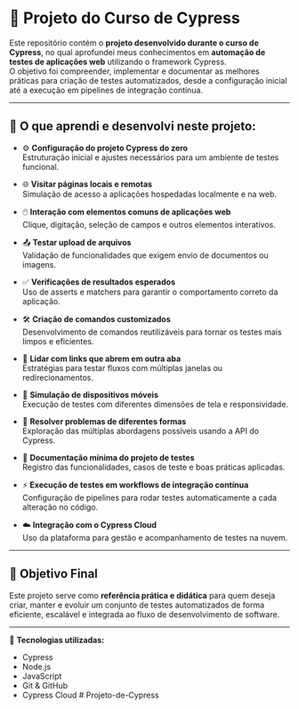 # 📌 Projeto do Curso de Cypress

Este repositório contém o **projeto desenvolvido durante o curso de Cypress**, no qual aprofundei meus conhecimentos em **automação de testes de aplicações web** utilizando o framework Cypress.  
O objetivo foi compreender, implementar e documentar as melhores práticas para criação de testes automatizados, desde a configuração inicial até a execução em pipelines de integração contínua.

---

## 📖 O que aprendi e desenvolvi neste projeto:

- ⚙️ **Configuração do projeto Cypress do zero**  
  Estruturação inicial e ajustes necessários para um ambiente de testes funcional.

- 🌐 **Visitar páginas locais e remotas**  
  Simulação de acesso a aplicações hospedadas localmente e na web.

- 🖱️ **Interação com elementos comuns de aplicações web**  
  Clique, digitação, seleção de campos e outros elementos interativos.

- 📤 **Testar upload de arquivos**  
  Validação de funcionalidades que exigem envio de documentos ou imagens.

- ✅ **Verificações de resultados esperados**  
  Uso de asserts e matchers para garantir o comportamento correto da aplicação.

- 🛠️ **Criação de comandos customizados**  
  Desenvolvimento de comandos reutilizáveis para tornar os testes mais limpos e eficientes.

- 🔗 **Lidar com links que abrem em outra aba**  
  Estratégias para testar fluxos com múltiplas janelas ou redirecionamentos.

- 📱 **Simulação de dispositivos móveis**  
  Execução de testes com diferentes dimensões de tela e responsividade.

- 🔄 **Resolver problemas de diferentes formas**  
  Exploração das múltiplas abordagens possíveis usando a API do Cypress.

- 📝 **Documentação mínima do projeto de testes**  
  Registro das funcionalidades, casos de teste e boas práticas aplicadas.

- ⚡ **Execução de testes em workflows de integração contínua**  
  Configuração de pipelines para rodar testes automaticamente a cada alteração no código.

- ☁️ **Integração com o Cypress Cloud**  
  Uso da plataforma para gestão e acompanhamento de testes na nuvem.

---

## 🚀 Objetivo Final
Este projeto serve como **referência prática e didática** para quem deseja criar, manter e evoluir um conjunto de testes automatizados de forma eficiente, escalável e integrada ao fluxo de desenvolvimento de software.

---
📌 **Tecnologias utilizadas:**  
- Cypress  
- Node.js  
- JavaScript  
- Git & GitHub  
- Cypress Cloud
#   P r o j e t o - d e - C y p r e s s  
 